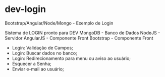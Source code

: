 # dev-login
Bootstrap/Angular/Node/Mongo - Exemplo de Login

Sistema de LOGIN pronto para DEV
MongoDB - Banco de Dados
NodeJS - Servidor
AngularJS - Componente Front
Bootstrap - Componente Front

- Login: Validação de Campos;
- Login: Buscar dados no banco;
- Login: Redirecionamento para menu ou aviso ao usuário;
- Esquecer a Senha;
- Enviar e-mail ao usuário;
